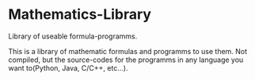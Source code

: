 # Mathematics-Library
Library of useable formula-programms.

This is a library of mathematic formulas and programms to use them. 
Not compiled, but the source-codes for the programms in any language you want to(Python, Java, C/C++, etc...).
